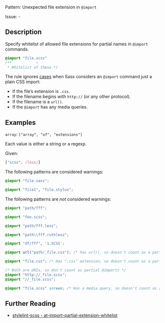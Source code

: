 Pattern: Unexpected file extension in `@import`

Issue: -

## Description

Specify whitelist of allowed file extensions for partial names in `@import` commands.

```scss
@import "file.scss"
/**           ↑
 * Whitelist of these */
```

The rule ignores [cases](http://sass-lang.com/documentation/file.SASS_REFERENCE.html#import) when Sass considers an `@import` command just a plain CSS import:

* If the file’s extension is `.css`.
* If the filename begins with `http://` (or any other protocol).
* If the filename is a `url()`.
* If the `@import` has any media queries.

## Examples

`array`: `["array", "of", "extensions"]`

Each value is either a string or a regexp.

Given:

```js
["scss", /less/]
```

The following patterns are considered warnings:

```scss
@import "file.sass";
```

```scss
@import "file1", "file.stylus";
```

The following patterns are *not* considered warnings:

```scss
@import "path/fff";
```

```scss
@import "foo.scss";
```

```scss
@import "path/fff.less";
```

```scss
@import "path\\fff.ruthless";
```

```scss
@import "df/fff", '1.SCSS';
```

```scss
@import url("path/_file.css"); /* has url(), so doesn't count as a partial @import */
```

```scss
@import "file.css"; /* Has ".css" extension, so doesn't count as a partial @import */
```

```scss
/* Both are URIs, so don't count as partial @imports */
@import "http://_file.scss";
@import "//_file.scss";
```

```scss
@import "file.scss" screen; /* Has a media query, so doesn't count as a partial @import */
```

## Further Reading

* [stylelint-scss - at-import-partial-extension-whitelist](https://github.com/kristerkari/stylelint-scss/blob/master/src/rules/at-import-partial-extension-whitelist/README.md)